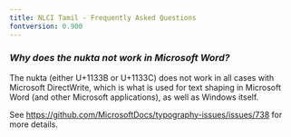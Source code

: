 ```yaml
---
title: NLCI Tamil - Frequently Asked Questions
fontversion: 0.900
---
```


### *Why does the nukta not work in Microsoft Word?*

The nukta (either U+1133B or U+1133C) does not work in all cases with Microsoft DirectWrite,
which is what is used for text shaping in Microsoft Word (and other Microsoft applications),
as well as Windows itself.

See https://github.com/MicrosoftDocs/typography-issues/issues/738 for more details.
